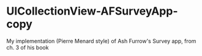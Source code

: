 # UICollectionView-AFSurveyApp-copy
My implementation (Pierre Menard style) of Ash Furrow's Survey app, from ch. 3 of his book
